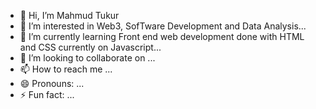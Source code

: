 - 👋 Hi, I’m Mahmud Tukur
- 👀 I’m interested in Web3, SofTware Development and Data Analysis...
- 🌱 I’m currently learning Front end web development done with HTML and CSS currently on Javascript...
- 💞️ I’m looking to collaborate on ...
- 📫 How to reach me ...
- 😄 Pronouns: ...
- ⚡ Fun fact: ...

<!---
Mahmoudt26/Mahmoudt26 is a ✨ special ✨ repository because its `README.md` (this file) appears on your GitHub profile.
You can click the Preview link to take a look at your changes.
--->
